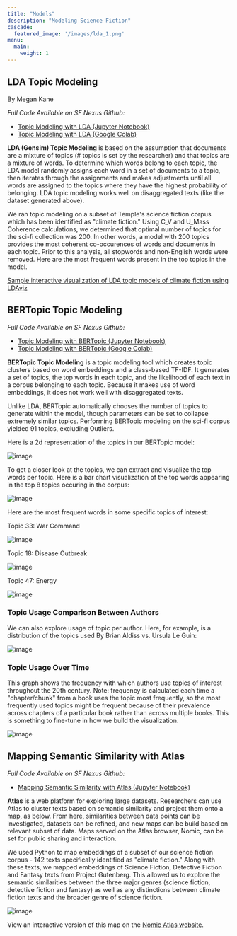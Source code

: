 ```yaml
---
title: "Models"
description: "Modeling Science Fiction"
cascade:
  featured_image: '/images/lda_1.png'
menu:
  main:
    weight: 1
---
```

## LDA Topic Modeling
By Megan Kane

*Full Code Available on SF Nexus Github:*
- [Topic Modeling with LDA (Jupyter Notebook)](https://github.com/SF-Nexus/extracted-features-notebooks/blob/main/notebooks/Analyzing_Extracted_Features/Topic%20Modeling%20with%20LDA%20(Jupyter%20Notebook).ipynb)
- [Topic Modeling with LDA (Google Colab)](https://github.com/SF-Nexus/extracted-features-notebooks/blob/main/notebooks/Analyzing_Extracted_Features/Topic_Modeling_with_LDA%20(Colab).ipynb)

**LDA (Gensim) Topic Modeling** is based on the assumption that documents are a mixture of topics (# topics is set by the researcher) and that topics are a mixture of words. To determine which words belong to each topic, the LDA model randomly assigns each word in a set of documents to a topic, then iterates through the assignments and makes adjustments until all words are assigned to the topics where they have the highest probability of belonging. LDA topic modeling works well on disaggregated texts (like the dataset generated above). 

We ran topic modeling on a subset of Temple's science fiction corpus which has been identified as "climate fiction." Using C_V and U_Mass Coherence calculations, we determined that optimal number of topics for the sci-fi collection was 200. In other words, a model with 200 topics provides the most coherent co-occurences of words and documents in each topic. Prior to this analysis, all stopwords and non-English words were removed. Here are the most frequent words present in the top topics in the model.

[Sample interactive visualization of LDA topic models of climate fiction using LDAviz](https://sf-nexus.github.io/ldaviz/)

## BERTopic Topic Modeling
*Full Code Available on SF Nexus Github:*
- [Topic Modeling with BERTopic (Jupyter Notebook)](https://github.com/SF-Nexus/extracted-features-notebooks/blob/main/notebooks/Analyzing_Extracted_Features/Topic%20Modeling%20with%20BERTopic%20(Jupyter%20Notebook).ipynb)
- [Topic Modeling with BERTopic (Google Colab)](https://github.com/SF-Nexus/extracted-features-notebooks/blob/main/notebooks/Analyzing_Extracted_Features/Topic_Modeling_with_BERTopic%20(Colab).ipynb)

**BERTopic Topic Modeling** is a topic modeling tool which creates topic clusters based on word embeddings and a class-based TF-IDF. It generates a set of topics, the top words in each topic, and the likelihood of each text in a corpus belonging to each topic. Because it makes use of word embeddings, it does not work well with disaggregated texts. 

Unlike LDA, BERTopic automatically chooses the number of topics to generate within the model, though parameters can be set to collapse extremely similar topics. Performing BERTopic modeling on the sci-fi corpus yielded 91 topics, excluding Outliers.

Here is a 2d representation of the topics in our BERTopic model:

![image](/images/bertopic_plot.png)

To get a closer look at the topics, we can extract and visualize the top words per topic. Here is a bar chart visualization of the top words appearing in the top 8 topics occuring in the corpus:

![image](/images/bertopic_topwords.png)

Here are the most frequent words in some specific topics of interest: 

Topic 33: War Command

![image](/images/BERTopic_War_Command_WordCloud.png)

Topic 18: Disease Outbreak

![image](/images/BERTopic_Epidemic_WordCloud.png)

Topic 47: Energy

![image](/images/BERTopic_Energy_WordCloud.png)

### Topic Usage Comparison Between Authors
We can also explore usage of topic per author. Here, for example, is a distribution of the topics used By Brian Aldiss vs. Ursula Le Guin:

![image](/images/BERTopic_Topic_Use_Comparison_Between_Aldiss_Leguin.png)

### Topic Usage Over Time
This graph shows the frequency with which authors use topics of interest throughout the 20th century. 
Note: frequency is calculated each time a "chapter/chunk" from a book uses the topic most frequently, so the most frequently used topics might be frequent because of their prevalence across chapters of a particular book rather than across multiple books. This is something to fine-tune in how we build the visualization.

![image](/images/BERTopic_Topic_Usage_over_Time.png)

## Mapping Semantic Similarity with Atlas
*Full Code Available on SF Nexus Github:*
- [Mapping Semantic Similarity with Atlas (Jupyter Notebook)](https://github.com/SF-Nexus/extracted-features-notebooks/blob/main/notebooks/Analyzing_Extracted_Features/Mapping%20Semantic%20Similarity%20with%20Atlas%20(Jupyter%20Notebook).ipynb)

**Atlas** is a web platform for exploring large datasets. Researchers can use Atlas to cluster texts based on semantic similarity and project them onto a map, as below. From here, similarities between data points can be investigated, datasets can be refined, and new maps can be build based on relevant subset of data. Maps served on the Atlas browser, Nomic, can be set for public sharing and interaction. 

We used Python to map embeddings of a subset of our science fiction corpus - 142 texts specifically identified as "climate fiction." Along with these texts, we mapped embeddings of Science Fiction, Detective Fiction and Fantasy texts from Project Gutenberg. This allowed us to explore the semantic similarities between the three major genres (science fiction, detective fiction and fantasy) as well as any distinctions between climate fiction texts and the broader genre of science fiction.

![image](/images/atlas-output.png)

View an interactive version of this map on the [Nomic Atlas website](https://atlas.nomic.ai/map/9d412be6-372d-4f15-9fde-ec845e74ce52/6e8c245a-1a17-44cc-9858-4022f9683af5).

